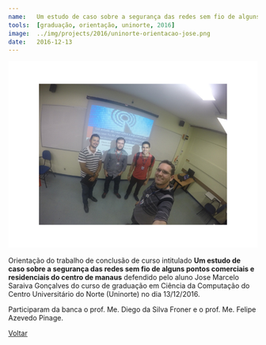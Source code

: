 ```yaml
---
name:  	Um estudo de caso sobre a segurança das redes sem fio de alguns pontos comerciais e residenciais do centro de manaus
tools: 	[graduação, orientação, uninorte, 2016]
image: 	../img/projects/2016/uninorte-orientacao-jose.png
date: 	2016-12-13
---
```


![](../img/projects/2016/uninorte-orientacao-jose.png)

Orientação do trabalho de conclusão de curso intitulado **Um estudo de caso sobre a segurança das redes sem fio de alguns pontos comerciais e residenciais do centro de manaus** defendido pelo aluno Jose Marcelo Saraiva Gonçalves do curso de graduação em Ciência da Computação do Centro Universitário do Norte (Uninorte) no dia 13/12/2016. 

Participaram da banca o prof. Me. Diego da Silva Froner e o prof. Me. Felipe Azevedo Pinage. 

<p class="text-center">
	<a class="btn btn-outline-primary mt-1" href="{{ site.baseurl }}/projects/">Voltar</a>
</p>

